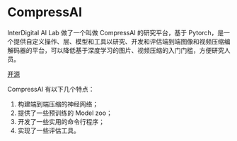 # CompressAI

InterDigital AI Lab 做了一个叫做 CompressAI 的研究平台，基于 Pytorch，是一个提供自定义操作、层、模型和工具以研究、开发和评估端到端图像和视频压缩编解码器的平台，可以降低基于深度学习的图片、视频压缩的入门门槛，方便研究人员。

[开源](https://github.com/InterDigitalInc/CompressAI/)

CompressAI 有以下几个特点：

1. 构建端到端压缩的神经网络；
2. 提供了一些预训练的 Model zoo；
3. 开发了一些实用的命令行程序；
4. 实现了一些评估工具。
